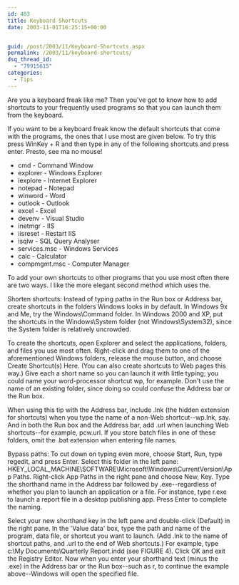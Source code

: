 ```yaml
---
id: 483
title: Keyboard Shortcuts
date: 2003-11-01T16:25:15+00:00


guid: /post/2003/11/Keyboard-Shortcuts.aspx
permalink: /2003/11/keyboard-shortcuts/
dsq_thread_id:
  - "79915615"
categories:
  - Tips
---
```

<body xmlns="http://www.w3.org/1999/xhtml">
    <p>
        Are you a keyboard freak like me? Then you've got to know how to add shortcuts to
        your frequently used programs so that you can launch them from the keyboard.
    </p>
    <p>
        If you want to be a keyboard freak know the default shortcuts that come with the programs,
        the ones that I use most are given below. To try this press WinKey + R and then type
        in any of the following shortcuts and press enter. Presto, see ma no mouse!
    </p>
    <ul>
        <li>
            cmd - Command Window</li>
        <li>
            explorer - Windows Explorer</li>
        <li>
            iexplore - Internet Explorer</li>
        <li>
            notepad - Notepad</li>
        <li>
            winword - Word</li>
        <li>
            outlook - Outlook</li>
        <li>
            excel - Excel</li>
        <li>
            devenv - Visual Studio</li>
        <li>
            inetmgr - IIS</li>
        <li>
            iisreset - Restart IIS</li>
        <li>
            isqlw - SQL Query Analyser</li>
        <li>
            services.msc - Windows Services</li>
        <li>
            calc - Calculator</li>
        <li>
            compmgmt.msc - Computer Manager</li>
    </ul>
    <p>
        To add your own shortcuts to other programs that you use most often there are two
        ways. I like the more elegant second method which uses the.
    </p>
    <p>
        Shorten shortcuts: Instead of typing paths in the Run box or Address bar, create shortcuts
        in the folders Windows looks in by default. In Windows 9x and Me, try the Windows\Command
        folder. In Windows 2000 and XP, put the shortcuts in the Windows\System folder (not
        Windows\System32), since the System folder is relatively uncrowded. 
    </p>
    <p>
        To create the shortcuts, open Explorer and select the applications, folders, and files
        you use most often. Right-click and drag them to one of the aforementioned Windows
        folders, release the mouse button, and choose Create Shortcut(s) Here. (You can also
        create shortcuts to Web pages this way.) Give each a short name so you can launch
        it with little typing; you could name your word-processor shortcut wp, for example.
        Don't use the name of an existing folder, since doing so could confuse the Address
        bar or the Run box.
    </p>
    <p>
        When using this tip with the Address bar, include .lnk (the hidden extension for shortcuts)
        when you type the name of a non-Web shortcut--wp.lnk, say. And in both the Run box
        and the Address bar, add .url when launching Web shortcuts--for example, pcw.url.
        If you store batch files in one of these folders, omit the .bat extension when entering
        file names.
    </p>
    <p>
        Bypass paths: To cut down on typing even more, choose Start, Run, type regedit, and
        press Enter. Select this folder in the left pane: HKEY_LOCAL_MACHINE\SOFTWARE\Microsoft\Windows\CurrentVersion\App
        Paths. Right-click App Paths in the right pane and choose New, Key. Type the shorthand
        name in the Address bar followed by .exe--regardless of whether you plan to launch
        an application or a file. For instance, type r.exe to launch a report file in a desktop
        publishing app. Press Enter to complete the naming. 
    </p>
    <p>
        Select your new shorthand key in the left pane and double-click (Default) in the right
        pane. In the 'Value data' box, type the path and name of the program, data file, or
        shortcut you want to launch. (Add .lnk to the name of shortcut paths, and .url to
        the end of Web shortcuts.) For example, type c:\My Documents\Quarterly Report.indd
        (see FIGURE 4). Click OK and exit the Registry Editor. Now when you enter your shorthand
        text (minus the .exe) in the Address bar or the Run box--such as r, to continue the
        example above--Windows will open the specified file.
    </p>
</body>